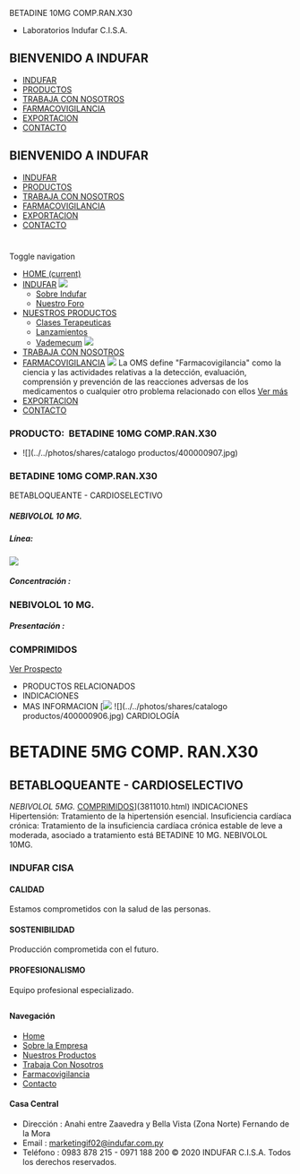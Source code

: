 BETADINE 10MG COMP.RAN.X30
- Laboratorios Indufar C.I.S.A.
## BIENVENIDO A INDUFAR
* [INDUFAR](3811011.html#)
* [PRODUCTOS](3811011.html#)
* [TRABAJA CON NOSOTROS](3811011.html#)
* [FARMACOVIGILANCIA](3811011.html#)
* [EXPORTACION](3811011.html#)
* [CONTACTO](3811011.html#)
## BIENVENIDO A INDUFAR
* [INDUFAR](../../index.html)
* [PRODUCTOS](../../productos.html)
* [TRABAJA CON NOSOTROS](../../trabaja_con_nosotros.html)
* [FARMACOVIGILANCIA](../../farmacovigilancia.html)
* [EXPORTACION](../../exportacion.html)
* [CONTACTO](../../contacto.html)
# 
Toggle navigation
* [HOME (current)](../../index.html)
* [INDUFAR](3811011.html#) 
  [![ ](../../photos/shares/Sistema/Menu/indufar_menul.jpg)](../../institucional.html)
  - [Sobre Indufar](../../institucional.html)
  - [Nuestro Foro](../../blog.html)
* [NUESTROS PRODUCTOS](3811011.html#) 
  - [Clases Terapeuticas](../clases_terapeuticas.html)
  - [Lanzamientos](../lanzamientos.html)
  - [Vademecum](../../productos.html)
  [![ ](../../photos/shares/Sistema/Menu/productos.png)](../../productos.html)
* [TRABAJA CON NOSOTROS](../../trabaja_con_nosotros.html)
* [FARMACOVIGILANCIA](3811011.html#) 
  [![ ](../../photos/shares/Sistema/Menu/TUBOS.png)](../../farmacovigilancia.html)
  La OMS define "Farmacovigilancia" como la ciencia y las actividades relativas a la detección, evaluación, comprensión y prevención de las reacciones adversas de los medicamentos o cualquier otro problema relacionado con ellos
  [Ver más](../../farmacovigilancia.html)
* [EXPORTACION](../../exportacion.html)
* [CONTACTO](../../contacto.html)
### PRODUCTO:  BETADINE 10MG COMP.RAN.X30
* ![](../../photos/shares/catalogo productos/400000907.jpg)
### **BETADINE 10MG COMP.RAN.X30**
BETABLOQUEANTE - CARDIOSELECTIVO
##### **NEBIVOLOL 10 MG.**
##### **Línea:**
[![](../../photos/shares/Laboratorios/lab_cardio.png)](../linea/5.html)
##### **Concentración :**
### NEBIVOLOL 10 MG.
##### **Presentación :**
### COMPRIMIDOS
[Ver Prospecto](../../files/shares/prospectos/400000907.pdf)
* PRODUCTOS RELACIONADOS
* INDICACIONES
* MAS INFORMACION
[![](../../photos/shares/Laboratorios/lab_cardio.png)
![](../../photos/shares/catalogo productos/400000906.jpg)
CARDIOLOGÍA
# BETADINE 5MG COMP. RAN.X30
## BETABLOQUEANTE - CARDIOSELECTIVO
*NEBIVOLOL 5MG.*
[COMPRIMIDOS](3811011.html#)](3811010.html)
INDICACIONES Hipertensión: Tratamiento de la hipertensión esencial. Insuficiencia cardíaca crónica: Tratamiento de la insuficiencia cardíaca crónica estable de leve a moderada, asociado a tratamiento está
BETADINE 10 MG. NEBIVOLOL 10MG.
### INDUFAR CISA
#### CALIDAD
Estamos comprometidos con la salud de las personas.
#### SOSTENIBILIDAD
Producción comprometida con el futuro.
#### PROFESIONALISMO
Equipo profesional especializado.
## 
#### Navegación
* [Home](../../index.html)
* [Sobre la Empresa](../../institucional.html)
* [Nuestros Productos](../../productos.html)
* [Trabaja Con Nosotros](../../trabaja_con_nosotros.html)
* [Farmacovigilancia](../../farmacovigilancia.html)
* [Contacto](../../contacto.html)
#### Casa Central
* Dirección : Anahi entre Zaavedra y Bella Vista (Zona Norte) Fernando de la Mora
* Email : [marketingif02@indufar.com.py](mailto:marketingif02@indufar.com.py)
* Teléfono : 0983 878 215 - 0971 188 200
© 2020 INDUFAR C.I.S.A. Todos los derechos reservados.